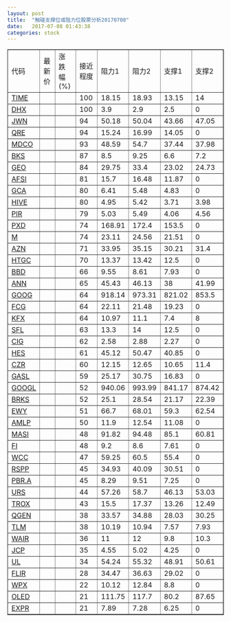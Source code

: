 ```yaml
---
layout: post
title:  "触碰支撑位或阻力位股票分析20170708"
date:   2017-07-08 01:43:38
categories: stock
---
```

<script type="text/javascript">
var stockList = []
stockList.push('gb_time');
stockList.push('gb_dhx');
stockList.push('gb_jwn');
stockList.push('gb_qre');
stockList.push('gb_mdco');
stockList.push('gb_bks');
stockList.push('gb_geo');
stockList.push('gb_afsi');
stockList.push('gb_gca');
stockList.push('gb_hive');
stockList.push('gb_pir');
stockList.push('gb_pxd');
stockList.push('gb_m');
stockList.push('gb_azn');
stockList.push('gb_htgc');
stockList.push('gb_bbd');
stockList.push('gb_ann');
stockList.push('gb_goog');
stockList.push('gb_fcg');
stockList.push('gb_kfx');
stockList.push('gb_sfl');
stockList.push('gb_cig');
stockList.push('gb_hes');
stockList.push('gb_czr');
stockList.push('gb_gasl');
stockList.push('gb_googl');
stockList.push('gb_brks');
stockList.push('gb_ewy');
stockList.push('gb_amlp');
stockList.push('gb_masi');
stockList.push('gb_fi');
stockList.push('gb_wcc');
stockList.push('gb_rspp');
stockList.push('gb_pbr.a');
stockList.push('gb_urs');
stockList.push('gb_trox');
stockList.push('gb_qgen');
stockList.push('gb_tlm');
stockList.push('gb_wair');
stockList.push('gb_jcp');
stockList.push('gb_ul');
stockList.push('gb_flir');
stockList.push('gb_wpx');
stockList.push('gb_oled');
stockList.push('gb_expr');
</script>
<table border="1">
 <tr>
 <td>代码</td>
 <td>最新价</td>
 <td>涨跌幅(%)</td>
 <td>接近程度</td>
 <td>阻力1</td>
 <td>阻力2</td>
 <td>支撑1</td>
 <td>支撑2</td>
</tr>
  <tr id="time" class="green">
  <td><a href="http://stock.finance.sina.com.cn/usstock/quotes/TIME.html" target="_blank">TIME</a></td><td></td><td></td><td>100</td><td>18.15</td><td>18.93</td><td>13.15</td><td>14</td></tr>
  <tr id="dhx" class="green">
  <td><a href="http://stock.finance.sina.com.cn/usstock/quotes/DHX.html" target="_blank">DHX</a></td><td></td><td></td><td>100</td><td>3.9</td><td>2.9</td><td>2.5</td><td>0</td></tr>
  <tr id="jwn" class="green">
  <td><a href="http://stock.finance.sina.com.cn/usstock/quotes/JWN.html" target="_blank">JWN</a></td><td></td><td></td><td>94</td><td>50.18</td><td>50.04</td><td>43.66</td><td>47.05</td></tr>
  <tr id="qre" class="red">
  <td><a href="http://stock.finance.sina.com.cn/usstock/quotes/QRE.html" target="_blank">QRE</a></td><td></td><td></td><td>94</td><td>15.24</td><td>16.99</td><td>14.05</td><td>0</td></tr>
  <tr id="mdco" class="green">
  <td><a href="http://stock.finance.sina.com.cn/usstock/quotes/MDCO.html" target="_blank">MDCO</a></td><td></td><td></td><td>93</td><td>48.59</td><td>54.7</td><td>37.44</td><td>37.98</td></tr>
  <tr id="bks" class="green">
  <td><a href="http://stock.finance.sina.com.cn/usstock/quotes/BKS.html" target="_blank">BKS</a></td><td></td><td></td><td>87</td><td>8.5</td><td>9.25</td><td>6.6</td><td>7.2</td></tr>
  <tr id="geo" class="red">
  <td><a href="http://stock.finance.sina.com.cn/usstock/quotes/GEO.html" target="_blank">GEO</a></td><td></td><td></td><td>84</td><td>29.75</td><td>33.4</td><td>23.02</td><td>24.73</td></tr>
  <tr id="afsi" class="red">
  <td><a href="http://stock.finance.sina.com.cn/usstock/quotes/AFSI.html" target="_blank">AFSI</a></td><td></td><td></td><td>81</td><td>15.7</td><td>16.48</td><td>11.87</td><td>0</td></tr>
  <tr id="gca" class="green">
  <td><a href="http://stock.finance.sina.com.cn/usstock/quotes/GCA.html" target="_blank">GCA</a></td><td></td><td></td><td>80</td><td>6.41</td><td>5.48</td><td>4.83</td><td>0</td></tr>
  <tr id="hive" class="red">
  <td><a href="http://stock.finance.sina.com.cn/usstock/quotes/HIVE.html" target="_blank">HIVE</a></td><td></td><td></td><td>80</td><td>4.95</td><td>5.42</td><td>3.71</td><td>3.98</td></tr>
  <tr id="pir" class="green">
  <td><a href="http://stock.finance.sina.com.cn/usstock/quotes/PIR.html" target="_blank">PIR</a></td><td></td><td></td><td>79</td><td>5.03</td><td>5.49</td><td>4.06</td><td>4.56</td></tr>
  <tr id="pxd" class="green">
  <td><a href="http://stock.finance.sina.com.cn/usstock/quotes/PXD.html" target="_blank">PXD</a></td><td></td><td></td><td>74</td><td>168.91</td><td>172.4</td><td>153.5</td><td>0</td></tr>
  <tr id="m" class="red">
  <td><a href="http://stock.finance.sina.com.cn/usstock/quotes/M.html" target="_blank">M</a></td><td></td><td></td><td>74</td><td>23.11</td><td>24.56</td><td>21.51</td><td>0</td></tr>
  <tr id="azn" class="red">
  <td><a href="http://stock.finance.sina.com.cn/usstock/quotes/AZN.html" target="_blank">AZN</a></td><td></td><td></td><td>71</td><td>33.95</td><td>35.15</td><td>30.21</td><td>31.4</td></tr>
  <tr id="htgc" class="red">
  <td><a href="http://stock.finance.sina.com.cn/usstock/quotes/HTGC.html" target="_blank">HTGC</a></td><td></td><td></td><td>70</td><td>13.37</td><td>13.42</td><td>12.5</td><td>0</td></tr>
  <tr id="bbd" class="red">
  <td><a href="http://stock.finance.sina.com.cn/usstock/quotes/BBD.html" target="_blank">BBD</a></td><td></td><td></td><td>66</td><td>9.55</td><td>8.61</td><td>7.93</td><td>0</td></tr>
  <tr id="ann" class="red">
  <td><a href="http://stock.finance.sina.com.cn/usstock/quotes/ANN.html" target="_blank">ANN</a></td><td></td><td></td><td>65</td><td>45.43</td><td>46.13</td><td>38</td><td>41.99</td></tr>
  <tr id="goog" class="green">
  <td><a href="http://stock.finance.sina.com.cn/usstock/quotes/GOOG.html" target="_blank">GOOG</a></td><td></td><td></td><td>64</td><td>918.14</td><td>973.31</td><td>821.02</td><td>853.5</td></tr>
  <tr id="fcg" class="green">
  <td><a href="http://stock.finance.sina.com.cn/usstock/quotes/FCG.html" target="_blank">FCG</a></td><td></td><td></td><td>64</td><td>22.11</td><td>21.48</td><td>19.23</td><td>0</td></tr>
  <tr id="kfx" class="green">
  <td><a href="http://stock.finance.sina.com.cn/usstock/quotes/KFX.html" target="_blank">KFX</a></td><td></td><td></td><td>64</td><td>10.97</td><td>11.1</td><td>7.4</td><td>8</td></tr>
  <tr id="sfl" class="red">
  <td><a href="http://stock.finance.sina.com.cn/usstock/quotes/SFL.html" target="_blank">SFL</a></td><td></td><td></td><td>63</td><td>13.3</td><td>14</td><td>12.5</td><td>0</td></tr>
  <tr id="cig" class="red">
  <td><a href="http://stock.finance.sina.com.cn/usstock/quotes/CIG.html" target="_blank">CIG</a></td><td></td><td></td><td>62</td><td>2.58</td><td>2.88</td><td>2.27</td><td>0</td></tr>
  <tr id="hes" class="green">
  <td><a href="http://stock.finance.sina.com.cn/usstock/quotes/HES.html" target="_blank">HES</a></td><td></td><td></td><td>61</td><td>45.12</td><td>50.47</td><td>40.85</td><td>0</td></tr>
  <tr id="czr" class="red">
  <td><a href="http://stock.finance.sina.com.cn/usstock/quotes/CZR.html" target="_blank">CZR</a></td><td></td><td></td><td>60</td><td>12.15</td><td>12.65</td><td>10.65</td><td>11.4</td></tr>
  <tr id="gasl" class="green">
  <td><a href="http://stock.finance.sina.com.cn/usstock/quotes/GASL.html" target="_blank">GASL</a></td><td></td><td></td><td>59</td><td>25.17</td><td>30.75</td><td>16.83</td><td>0</td></tr>
  <tr id="googl" class="green">
  <td><a href="http://stock.finance.sina.com.cn/usstock/quotes/GOOGL.html" target="_blank">GOOGL</a></td><td></td><td></td><td>52</td><td>940.06</td><td>993.99</td><td>841.17</td><td>874.42</td></tr>
  <tr id="brks" class="green">
  <td><a href="http://stock.finance.sina.com.cn/usstock/quotes/BRKS.html" target="_blank">BRKS</a></td><td></td><td></td><td>52</td><td>25.1</td><td>28.54</td><td>21.17</td><td>22.39</td></tr>
  <tr id="ewy" class="green">
  <td><a href="http://stock.finance.sina.com.cn/usstock/quotes/EWY.html" target="_blank">EWY</a></td><td></td><td></td><td>51</td><td>66.7</td><td>68.01</td><td>59.3</td><td>62.54</td></tr>
  <tr id="amlp" class="green">
  <td><a href="http://stock.finance.sina.com.cn/usstock/quotes/AMLP.html" target="_blank">AMLP</a></td><td></td><td></td><td>50</td><td>11.9</td><td>12.54</td><td>11.08</td><td>0</td></tr>
  <tr id="masi" class="red">
  <td><a href="http://stock.finance.sina.com.cn/usstock/quotes/MASI.html" target="_blank">MASI</a></td><td></td><td></td><td>48</td><td>91.82</td><td>94.48</td><td>85.1</td><td>60.81</td></tr>
  <tr id="fi" class="green">
  <td><a href="http://stock.finance.sina.com.cn/usstock/quotes/FI.html" target="_blank">FI</a></td><td></td><td></td><td>48</td><td>9.2</td><td>8.6</td><td>7.61</td><td>0</td></tr>
  <tr id="wcc" class="green">
  <td><a href="http://stock.finance.sina.com.cn/usstock/quotes/WCC.html" target="_blank">WCC</a></td><td></td><td></td><td>47</td><td>59.25</td><td>60.5</td><td>55.4</td><td>0</td></tr>
  <tr id="rspp" class="green">
  <td><a href="http://stock.finance.sina.com.cn/usstock/quotes/RSPP.html" target="_blank">RSPP</a></td><td></td><td></td><td>45</td><td>34.93</td><td>40.09</td><td>30.51</td><td>0</td></tr>
  <tr id="pbr.a" class="green">
  <td><a href="http://stock.finance.sina.com.cn/usstock/quotes/PBR.A.html" target="_blank">PBR.A</a></td><td></td><td></td><td>45</td><td>8.29</td><td>9.51</td><td>7.25</td><td>0</td></tr>
  <tr id="urs" class="green">
  <td><a href="http://stock.finance.sina.com.cn/usstock/quotes/URS.html" target="_blank">URS</a></td><td></td><td></td><td>44</td><td>57.26</td><td>58.7</td><td>46.13</td><td>53.03</td></tr>
  <tr id="trox" class="green">
  <td><a href="http://stock.finance.sina.com.cn/usstock/quotes/TROX.html" target="_blank">TROX</a></td><td></td><td></td><td>43</td><td>15.5</td><td>17.37</td><td>13.26</td><td>12.49</td></tr>
  <tr id="qgen" class="red">
  <td><a href="http://stock.finance.sina.com.cn/usstock/quotes/QGEN.html" target="_blank">QGEN</a></td><td></td><td></td><td>38</td><td>33.57</td><td>34.88</td><td>28.03</td><td>30.25</td></tr>
  <tr id="tlm" class="green">
  <td><a href="http://stock.finance.sina.com.cn/usstock/quotes/TLM.html" target="_blank">TLM</a></td><td></td><td></td><td>38</td><td>10.19</td><td>10.94</td><td>7.57</td><td>7.93</td></tr>
  <tr id="wair" class="red">
  <td><a href="http://stock.finance.sina.com.cn/usstock/quotes/WAIR.html" target="_blank">WAIR</a></td><td></td><td></td><td>36</td><td>11</td><td>12</td><td>9.8</td><td>10.3</td></tr>
  <tr id="jcp" class="red">
  <td><a href="http://stock.finance.sina.com.cn/usstock/quotes/JCP.html" target="_blank">JCP</a></td><td></td><td></td><td>35</td><td>4.55</td><td>5.02</td><td>4.25</td><td>0</td></tr>
  <tr id="ul" class="red">
  <td><a href="http://stock.finance.sina.com.cn/usstock/quotes/UL.html" target="_blank">UL</a></td><td></td><td></td><td>34</td><td>54.24</td><td>55.32</td><td>48.91</td><td>50.61</td></tr>
  <tr id="flir" class="green">
  <td><a href="http://stock.finance.sina.com.cn/usstock/quotes/FLIR.html" target="_blank">FLIR</a></td><td></td><td></td><td>28</td><td>34.47</td><td>36.63</td><td>29.02</td><td>0</td></tr>
  <tr id="wpx" class="green">
  <td><a href="http://stock.finance.sina.com.cn/usstock/quotes/WPX.html" target="_blank">WPX</a></td><td></td><td></td><td>22</td><td>10.12</td><td>12.84</td><td>8.8</td><td>0</td></tr>
  <tr id="oled" class="red">
  <td><a href="http://stock.finance.sina.com.cn/usstock/quotes/OLED.html" target="_blank">OLED</a></td><td></td><td></td><td>21</td><td>111.75</td><td>117.7</td><td>80.2</td><td>87.65</td></tr>
  <tr id="expr" class="green">
  <td><a href="http://stock.finance.sina.com.cn/usstock/quotes/EXPR.html" target="_blank">EXPR</a></td><td></td><td></td><td>21</td><td>7.89</td><td>7.28</td><td>6.25</td><td>0</td></tr>
</table>
